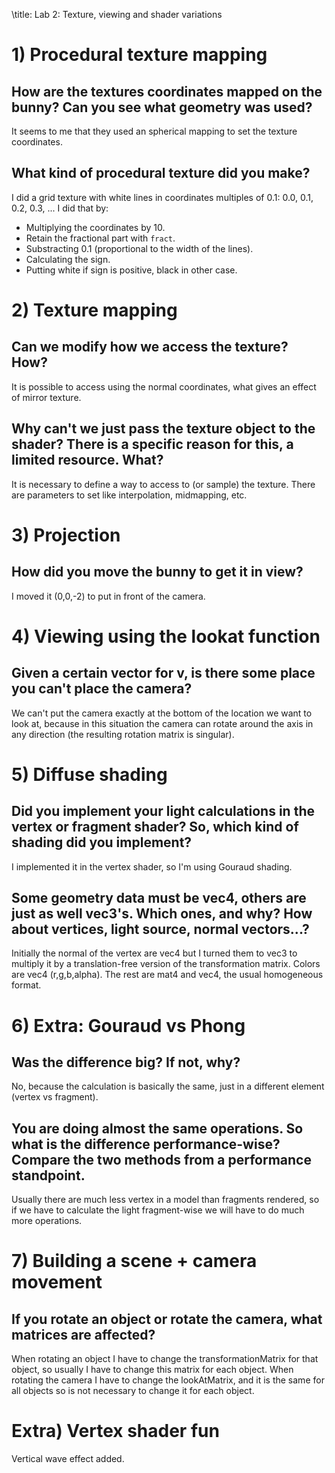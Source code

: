 \title: Lab 2: Texture, viewing and shader variations

# 1) Procedural texture mapping

## How are the textures coordinates mapped on the bunny? Can you see what geometry was used?

It seems to me that they used an spherical mapping to set the texture coordinates.

## What kind of procedural texture did you make?

I did a grid texture with white lines in coordinates multiples of 0.1: 0.0, 0.1, 0.2, 0.3, ... I did that by:
- Multiplying the coordinates by 10.
- Retain the fractional part with `fract`.
- Substracting 0.1 (proportional to the width of the lines).
- Calculating the sign.
- Putting white if sign is positive, black in other case.


# 2) Texture mapping

## Can we modify how we access the texture? How?

It is possible to access using the normal coordinates, what gives an effect of mirror texture.

## Why can't we just pass the texture object to the shader? There is a specific reason for this, a limited resource. What?

It is necessary to define a way to access to (or sample) the texture. There are parameters to set like interpolation, midmapping, etc.


# 3) Projection

## How did you move the bunny to get it in view?

I moved it (0,0,-2) to put in front of the camera.


# 4) Viewing using the lookat function

## Given a certain vector for v, is there some place you can't place the camera?

We can't put the camera exactly at the bottom of the location we want to look at, because in this situation the camera can rotate around the axis in any direction (the resulting rotation matrix is singular).


# 5) Diffuse shading

## Did you implement your light calculations in the vertex or fragment shader? So, which kind of shading did you implement?

I implemented it in the vertex shader, so I'm using Gouraud shading.

## Some geometry data must be vec4, others are just as well vec3's. Which ones, and why? How about vertices, light source, normal vectors...?

Initially the normal of the vertex are vec4 but I turned them to vec3 to multiply it by a translation-free version of the transformation matrix. Colors are vec4 (r,g,b,alpha). The rest are mat4 and vec4, the usual homogeneous format.


# 6) Extra: Gouraud vs Phong

## Was the difference big? If not, why?

No, because the calculation is basically the same, just in a different element (vertex vs fragment).

## You are doing almost the same operations. So what is the difference performance-wise? Compare the two methods from a performance standpoint.

Usually there are much less vertex in a model than fragments rendered, so if we have to calculate the light fragment-wise we will have to do much more operations.


# 7) Building a scene + camera movement

## If you rotate an object or rotate the camera, what matrices are affected?

When rotating an object I have to change the transformationMatrix for that object, so usually I have to change this matrix for each object. When rotating the camera I have to change the lookAtMatrix, and it is the same for all objects so is not necessary to change it for each object.


# Extra) Vertex shader fun

Vertical wave effect added.
